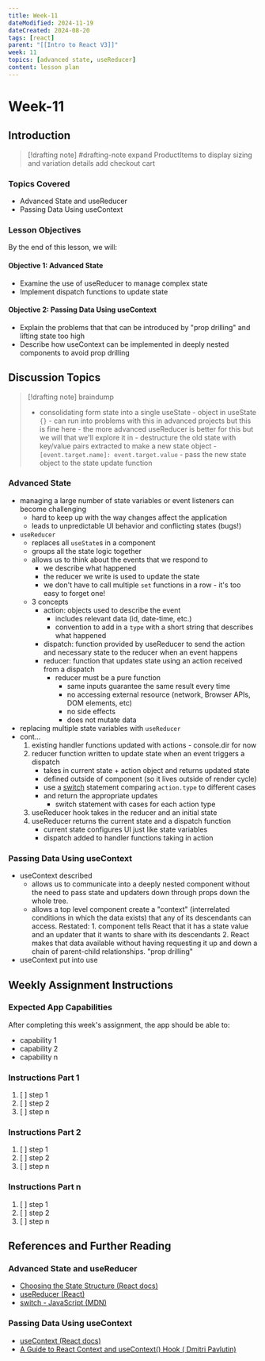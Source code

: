 ```yaml
---
title: Week-11
dateModified: 2024-11-19
dateCreated: 2024-08-20
tags: [react]
parent: "[[Intro to React V3]]"
week: 11
topics: [advanced state, useReducer]
content: lesson plan
---
```


# Week-11

## Introduction

> [!drafting note] #drafting-note
> expand ProductItems to display sizing and variation details
> add checkout cart

### Topics Covered

- Advanced State and useReducer
- Passing Data Using useContext

### Lesson Objectives

By the end of this lesson, we will:

#### Objective 1: Advanced State

- Examine the use of useReducer to manage complex state
- Implement dispatch functions to update state

#### Objective 2: Passing Data Using useContext

- Explain the problems that that can be introduced by "prop drilling" and lifting state too high
- Describe how useContext can be implemented in deeply nested components to avoid prop drilling

## Discussion Topics

> [!drafting note]
> braindump
> - consolidating form state into a single useState
	- object in useState `{}`
		- can run into problems with this in advanced projects but this is fine here
		- the more advanced useReducer is better for this but we will that we'll explore it in
	- destructure the old state with key/value pairs extracted to make a new state object
		- `[event.target.name]: event.target.value`
	- pass the new state object to the state update function

### Advanced State

- managing a large number of state variables or event listeners can become challenging
	- hard to keep up with the way changes affect the application
	- leads to unpredictable UI behavior and conflicting states (bugs!)
- `useReducer`
	- replaces all `useState`s in a component
	- groups all the state logic together
	- allows us to think about the events that we respond to
		- we describe what happened
		- the reducer we write is used to update the state
		- we don't have to call multiple `set` functions in a row - it's too easy to forget one!
	- 3 concepts
		- action: objects used to describe the event
			- includes relevant data (id, date-time, etc.)
			- convention to add in a `type` with a short string that describes what happened
		- dispatch: function provided by useReducer to send the action and necessary state to the reducer when an event happens
		- reducer: function that updates state using an action received from a dispatch
			- reducer must be a pure function
				- same inputs guarantee the same result every time
				- no accessing external resource (network, Browser APIs, DOM elements, etc)
				- no side effects
				- does not mutate data
- replacing multiple state variables with `useReducer`
- cont…
	1. existing handler functions updated with actions - console.dir for now
	2. reducer function written to update state when an event triggers a dispatch
		- takes in current state + action object and returns updated state
		- defined outside of component (so it lives outside of render cycle)
		- use a [switch](https://developer.mozilla.org/en-US/docs/Web/JavaScript/Reference/Statements/switch) statement comparing `action.type` to different cases
		- and return the appropriate updates
			- switch statement with cases for each action type
	3. useReducer hook takes in the reducer and an initial state
	4. useReducer returns the current state and a dispatch function
		- current state configures UI just like state variables
		- dispatch added to handler functions taking in action

### Passing Data Using useContext

- useContext described
	- allows us to communicate into a deeply nested component without the need to pass state and updaters down through props down the whole tree.
	- allows a top level component create a "context" (interrelated conditions in which the data exists) that any of its descendants can access. Restated:
			1. component tells React that it has a state value and an updater that it wants to share with its descendants
			2. React makes that data available without having requesting it up and down a chain of parent-child relationships. "prop drilling"
- useContext put into use

## Weekly Assignment Instructions

### Expected App Capabilities

After completing this week's assignment, the app should be able to:

- capability 1
- capability 2
- capability n

### Instructions Part 1

 1. [ ] step 1
 2. [ ] step 2
 3. [ ] step n

### Instructions Part 2

 1. [ ] step 1
 2. [ ] step 2
 3. [ ] step n

### Instructions Part n

 1. [ ] step 1
 2. [ ] step 2
 3. [ ] step n

## References and Further Reading

### Advanced State and useReducer

- [Choosing the State Structure (React docs)](https://react.dev/learn/choosing-the-state-structure)
- [useReducer (React)](https://react.dev/reference/react/useReducer)
- [switch - JavaScript (MDN)](https://developer.mozilla.org/en-US/docs/Web/JavaScript/Reference/Statements/switch)

### Passing Data Using useContext

- [useContext (React docs)](https://react.dev/reference/react/useContext)
- [A Guide to React Context and useContext() Hook ( Dmitri Pavlutin)](https://dmitripavlutin.com/react-context-and-usecontext/)
